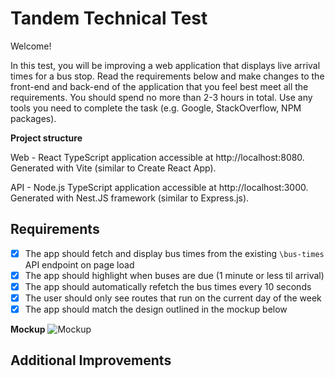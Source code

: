 # Tandem Technical Test

Welcome!

In this test, you will be improving a web application that displays live arrival times for a bus stop. Read the requirements below and make changes to the front-end and back-end of the application that you feel best meet all the requirements. You should spend no more than 2-3 hours in total. Use any tools you need to complete the task (e.g. Google, StackOverflow, NPM packages).

**Project structure**

Web - React TypeScript application accessible at http://localhost:8080. Generated with Vite (similar to Create React App).

API - Node.js TypeScript application accessible at http://localhost:3000. Generated with Nest.JS framework (similar to Express.js).

## Requirements

- [x] The app should fetch and display bus times from the existing `\bus-times` API endpoint on page load  
- [x] The app should highlight when buses are due (1 minute or less til arrival)  
- [x] The app should automatically refetch the bus times every 10 seconds  
- [x] The user should only see routes that run on the current day of the week  
- [x] The app should match the design outlined in the mockup below

**Mockup**
![Mockup](./mockup.png "Mockup")  

## Additional Improvements  


